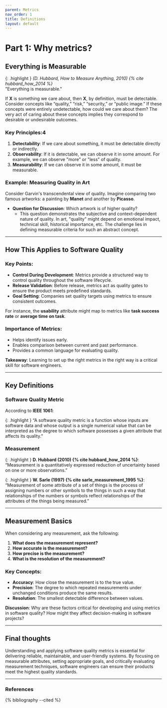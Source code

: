 ```yaml
---
parent: Metrics
nav_order: 1
title: Definitions
layout: default
---
```



# Part 1: Why metrics?

## Everything is Measurable

{: .highlight }
*(D. Hubbard, How to Measure Anything, 2010) {% cite hubbard_how_2014 %}*  
"Everything is measurable."

If **X** is something we care about, then **X**, by definition, must be detectable. Consider concepts like “quality,” “risk,” “security,” or “public image.” If these concepts were entirely undetectable, how could we care about them? The very act of caring about these concepts implies they correspond to desirable or undesirable outcomes. 

### Key Principles:4

1. **Detectability**: If we care about something, it must be detectable directly or indirectly.
2. **Observability**: If it is detectable, we can observe it in some amount. For example, we can observe "more" or "less" of quality.
3. **Measurability**: If we can observe it in some amount, it must be measurable.

### Example: Measuring Quality in Art

Consider Garvin's transcendental view of quality. Imagine comparing two famous artworks: a painting by **Manet** and another by **Picasso**.

- **Question for Discussion**: Which artwork is of higher quality?  
  - This question demonstrates the subjective and context-dependent nature of quality. In art, "quality" might depend on emotional impact, technical skill, historical importance, etc. The challenge lies in defining measurable criteria for such an abstract concept.

---

## How This Applies to Software Quality

### Key Points:

- **Control During Development**: Metrics provide a structured way to control quality throughout the software lifecycle.
- **Release Validation**: Before release, metrics act as quality gates to ensure the product meets predefined standards.
- **Goal Setting**: Companies set quality targets using metrics to ensure consistent outcomes.


For instance, the **usability** attribute might map to metrics like **task success rate** or **average time on task**.

### Importance of Metrics:

- Helps identify issues early.
- Enables comparison between current and past performance.
- Provides a common language for evaluating quality.

**Takeaway**: Learning to set up the right metrics in the right way is a critical skill for software engineers.

---

## Key Definitions

### Software Quality Metric

According to **IEEE 1061**:  

{: .highlight }
“A software quality metric is a function whose inputs are software data and whose output is a single numerical value that can be interpreted as the degree to which software possesses a given attribute that affects its quality.”

### Measurement

{: .highlight }
**D. Hubbard (2010) {% cite hubbard_how_2014 %}**:  
“Measurement is a quantitatively expressed reduction of uncertainty based on one or more observations.”

{: .highlight }
**W. Sarle (1997) {% cite sarle_measurement_1995 %}**:  
“Measurement of some attribute of a set of things is the process of assigning numbers or other symbols to the things in such a way that relationships of the numbers or symbols reflect relationships of the attributes of the things being measured.”

---

## Measurement Basics

When considering any measurement, ask the following:

1. **What does the measurement represent?**
2. **How accurate is the measurement?**
3. **How precise is the measurement?**
4. **What is the resolution of the measurement?**

### Key Concepts:

- **Accuracy**: How close the measurement is to the true value.
- **Precision**: The degree to which repeated measurements under unchanged conditions produce the same results.
- **Resolution**: The smallest detectable difference between values.

**Discussion**: Why are these factors critical for developing and using metrics in software quality? How might they affect decision-making in software projects?

---

## Final thoughts

Understanding and applying software quality metrics is essential for delivering reliable, maintainable, and user-friendly systems. By focusing on measurable attributes, setting appropriate goals, and critically evaluating measurement techniques, software engineers can ensure their products meet the highest quality standards.

---

### References

{% bibliography --cited %}